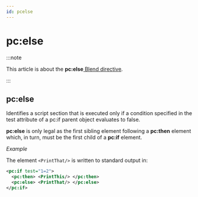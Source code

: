 ```yaml
---
id: pcelse
---
```


# pc:else




:::note

This article is about the **pc:else**[ Blend directive](/docs/Repositories/Blend_directives).

:::

## **pc:else**

Identifies a script section that is executed only if a condition specified in the test attribute of a pc:if parent object evaluates to false.

**pc:else** is only legal as the first sibling element following a **pc:then** element which, in turn, must be the first child of a **pc:if** element.

*Example*

The element `<PrintThat/>` is written to standard output in:

```xml
<pc:if test="1=2">
  <pc:then> <PrintThis/> </pc:then>
  <pc:else> <PrintThat/> </pc:else>
</pc:if>
```

 
